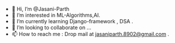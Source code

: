 - 👋 Hi, I’m @Jasani-Parth
- 👀 I’m interested in ML-Algorithms,AI.
- 🌱 I’m currently learning Django-framework , DSA .
- 💞️ I’m looking to collaborate on ...
- 📫 How to reach me : Drop mail at jasaniparth.8902@gmail.com .

<!---
Jasani-Parth/Jasani-Parth is a ✨ special ✨ repository because its `README.md` (this file) appears on your GitHub profile.
You can click the Preview link to take a look at your changes.
--->

